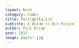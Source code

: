 ```yaml
---
layout: book
category: books
title: PostCapitalism
subtitle: A Guide to Our Future
author: Paul Mason
year: 2015
image: pagtof.jpg
---
```

